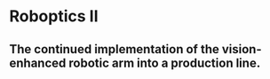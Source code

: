 # Roboptics II

## The continued implementation of the vision-enhanced robotic arm into a production line.
